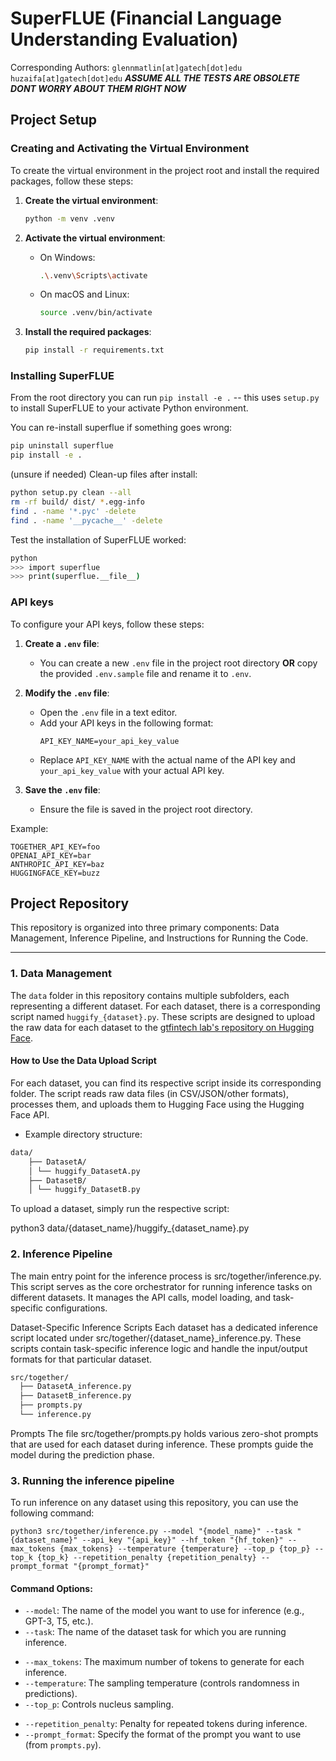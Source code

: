 # SuperFLUE (Financial Language Understanding Evaluation)
Corresponding Authors: `glennmatlin[at]gatech[dot]edu` `huzaifa[at]gatech[dot]edu`
***ASSUME ALL THE TESTS ARE OBSOLETE DONT WORRY ABOUT THEM RIGHT NOW***

## Project Setup

### Creating and Activating the Virtual Environment

To create the virtual environment in the project root and install the required packages, follow these steps:

1. **Create the virtual environment**:
    ```sh
    python -m venv .venv
    ```

2. **Activate the virtual environment**:
    - On Windows:
        ```sh
        .\.venv\Scripts\activate
        ```
    - On macOS and Linux:
        ```sh
        source .venv/bin/activate
        ```

3. **Install the required packages**:
    ```sh
    pip install -r requirements.txt
    ```

### Installing SuperFLUE

From the root directory you can run `pip install -e .` -- this uses `setup.py` to install SuperFLUE to your activate Python environment.

You can re-install superflue if something goes wrong:
```bash
pip uninstall superflue
pip install -e .
```

(unsure if needed) Clean-up files after install:
```bash
python setup.py clean --all
rm -rf build/ dist/ *.egg-info
find . -name '*.pyc' -delete
find . -name '__pycache__' -delete
```

Test the installation of SuperFLUE worked:
```bash
python
>>> import superflue
>>> print(superflue.__file__)
```

### API keys
To configure your API keys, follow these steps:

1. **Create a `.env` file**:
    - You can create a new `.env` file in the project root directory **OR** copy the provided `.env.sample` file and rename it to `.env`.

2. **Modify the `.env` file**:
    - Open the `.env` file in a text editor.
    - Add your API keys in the following format:
      ```
      API_KEY_NAME=your_api_key_value
      ```
    - Replace `API_KEY_NAME` with the actual name of the API key and `your_api_key_value` with your actual API key.

3. **Save the `.env` file**:
    - Ensure the file is saved in the project root directory.

Example:
```
TOGETHER_API_KEY=foo
OPENAI_API_KEY=bar
ANTHROPIC_API_KEY=baz
HUGGINGFACE_KEY=buzz
```

## Project Repository

This repository is organized into three primary components: Data Management, Inference Pipeline, and Instructions for Running the Code.

---

### 1. Data Management

The `data` folder in this repository contains multiple subfolders, each representing a different dataset. For each dataset, there is a corresponding script named `huggify_{dataset}.py`. These scripts are designed to upload the raw data for each dataset to the [gtfintech lab's repository on Hugging Face](https://huggingface.co/gtfintechlab).

#### How to Use the Data Upload Script

For each dataset, you can find its respective script inside its corresponding folder. The script reads raw data files (in CSV/JSON/other formats), processes them, and uploads them to Hugging Face using the Hugging Face API.

- Example directory structure:
```bash
data/ 
    ├── DatasetA/ 
    │ └── huggify_DatasetA.py 
    ├── DatasetB/ 
    │ └── huggify_DatasetB.py
```


To upload a dataset, simply run the respective script:


python3 data/{dataset_name}/huggify_{dataset_name}.py


### 2. Inference Pipeline

The main entry point for the inference process is src/together/inference.py. This script serves as the core orchestrator for running inference tasks on different datasets. It manages the API calls, model loading, and task-specific configurations.

Dataset-Specific Inference Scripts
Each dataset has a dedicated inference script located under src/together/{dataset_name}_inference.py. These scripts contain task-specific inference logic and handle the input/output formats for that particular dataset.

```bash
src/together/
  ├── DatasetA_inference.py
  ├── DatasetB_inference.py
  ├── prompts.py
  └── inference.py
```

Prompts
The file src/together/prompts.py holds various zero-shot prompts that are used for each dataset during inference. These prompts guide the model during the prediction phase.

### 3. Running the inference pipeline

To run inference on any dataset using this repository, you can use the following command:

`python3 src/together/inference.py --model "{model_name}" --task "{dataset_name}" --api_key "{api_key}" --hf_token "{hf_token}" --max_tokens {max_tokens} --temperature {temperature} --top_p {top_p} --top_k {top_k} --repetition_penalty {repetition_penalty} --prompt_format "{prompt_format}"`


#### Command Options:
- `--model`: The name of the model you want to use for inference (e.g., GPT-3, T5, etc.).
- `--task`: The name of the dataset task for which you are running inference.
<!-- - `--api_key`: Your API key for external model services (e.g., OpenAI, etc.). -->
<!-- - `--hf_token`: Your Hugging Face token for accessing models and datasets. -->
- `--max_tokens`: The maximum number of tokens to generate for each inference.
- `--temperature`: The sampling temperature (controls randomness in predictions).
- `--top_p`: Controls nucleus sampling.
<!-- - `--top_k`: Controls top-k sampling. -->
- `--repetition_penalty`: Penalty for repeated tokens during inference.
- `--prompt_format`: Specify the format of the prompt you want to use (from `prompts.py`).
